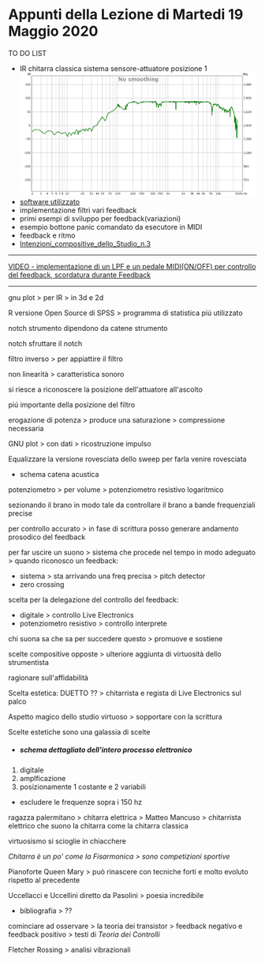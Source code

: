 # Appunti della Lezione di Martedi 19 Maggio 2020

TO DO LIST
- IR chitarra classica sistema sensore-attuatore posizione 1 ![ir chitarra posizione 1](Classica_Attuatore_Posizione_1_Cal.jpg)
- [software utilizzato](https://www.roomeqwizard.com/)
- implementazione filtri vari feedback
- primi esempi di sviluppo per feedback(variazioni)
- esempio bottone panic comandato da esecutore in MIDI
- feedback e ritmo
- [Intenzioni_compositive_dello_Studio_n.3](Intenzioni_compositive_dello_Studio_n.3.md)
------------
[VIDEO - implementazione di un LPF e un pedale MIDI(ON/OFF) per controllo del feedback, scordatura durante Feedback](https://youtu.be/7BwwTopM3Ek)

______________

gnu plot > per IR > in 3d e 2d

R versione Open Source di SPSS > programma di statistica piú utilizzato

notch strumento dipendono da catene strumento

notch sfruttare il notch

filtro inverso > per appiattire il filtro

non linearità > caratteristica sonoro

si riesce a riconoscere la posizione dell'attuatore all'ascolto

piú importante della posizione del filtro

erogazione di potenza > produce una saturazione > compressione necessaria

GNU plot > con dati > ricostruzione impulso

Equalizzare la versione rovesciata dello sweep per farla venire rovesciata

- schema catena acustica

potenziometro > per volume > potenziometro resistivo logaritmico

sezionando il brano in modo tale da controllare il brano a bande frequenziali precise

per controllo accurato > in fase di scrittura posso generare andamento prosodico del feedback

per far uscire un suono > sistema che procede nel tempo in modo adeguato > quando riconosco un feedback:
- sistema > sta arrivando una freq precisa > pitch detector
- zero crossing

scelta per la delegazione del controllo del feedback:
- digitale > controllo Live Electronics
- potenziometro resistivo > controllo interprete

chi suona sa che sa per succedere questo > promuove e sostiene

scelte compositive opposte > ulteriore aggiunta di virtuosità dello strumentista

ragionare sull'affidabilità

Scelta estetica:
DUETTO ?? > chitarrista e regista di Live Electronics sul palco

Aspetto magico dello studio virtuoso > sopportare con la scrittura

Scelte estetiche sono una galassia di scelte

- ##### schema dettagliato dell'intero processo elettronico

1. digitale
2. amplficazione
3. posizionamente 1 costante e 2 variabili

- escludere le frequenze sopra i 150 hz

ragazza palermitano > chitarra elettrica > Matteo Mancuso > chitarrista elettrico che suono la chitarra come la chitarra classica

virtuosismo si scioglie in chiacchere

_Chitarra è un po' come la Fisarmonica > sono competizioni sportive_

Pianoforte Queen Mary > può rinascere con tecniche forti e molto evoluto rispetto al precedente

Uccellacci e Uccellini diretto da Pasolini > poesia incredibile

- bibliografia > ??

cominciare ad osservare > la teoria dei transistor > feedback negativo e feedback positivo > testi di _Teoria dei Controlli_

Fletcher Rossing > analisi vibrazionali
